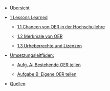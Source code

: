 <!-- docs/_sidebar.md -->

<br>

* [Übersicht](./)

* [1 Lessons Learned](lessons_learned.md)

  * [1.1 Chancen von OER in der Hochschullehre](chancen.md)
  
  * [1.2 Merkmale von OER](merkmale.md)
  
  * [1.3 Urheberrechte und Lizenzen](urheberrechte_und_lizenzen.md)

* [Umsetzungsleitfäden:](task_overview.md)

  * [Aufg. A: Bestehende OER teilen](task1.md)
  
  * [Aufgabe B: Eigene OER teilen](task2.md)

* [Quellen](/contact/index)
